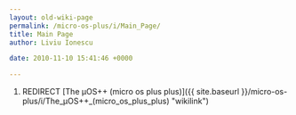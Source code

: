 ```yaml
---
layout: old-wiki-page
permalink: /micro-os-plus/i/Main_Page/
title: Main Page
author: Liviu Ionescu

date: 2010-11-10 15:41:46 +0000

---
```


1.  REDIRECT [The µOS++ (micro os plus plus)]({{ site.baseurl }}/micro-os-plus/i/The_µOS++_(micro_os_plus_plus) "wikilink")
